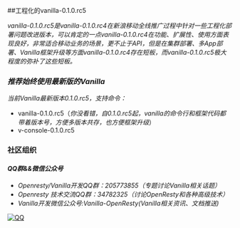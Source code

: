 ##工程化的vanilla-0.1.0.rc5

*vanilla-0.1.0.rc5是vanilla-0.1.0.rc4在新浪移动全线推广过程中针对一些工程化部署问题改进版本，可以肯定的一点vanilla-0.1.0.rc4在功能、扩展性、使用方面表现良好，非常适合移动业务的场景，更不止于API，但是在集群部署、多App部署、Vanilla框架升级等方面vanilla-0.1.0.rc4存在短板，而vanilla-0.1.0.rc5极大程度的弥补了这些短板。*

### *推荐始终使用最新版的Vanilla*
*当前Vanilla最新版本0.1.0.rc5，支持命令：*

- vanilla-0.1.0.rc5（*你没看错，自0.1.0.rc5起，vanilla的命令行和框架代码都带着版本号，方便多版本共存，也方便框架升级*）
- v-console-0.1.0.rc5


### 社区组织
#### *QQ群&&微信公众号*
- *Openresty/Vanilla开发QQ群：205773855（专题讨论Vanilla相关话题）*
- *Openresty 技术交流QQ群：34782325（讨论OpenResty和各种高级技术）*
- *Vanilla开发微信公众号:Vanilla-OpenResty(Vanilla相关资讯、文档推送)*


[![QQ](http://pub.idqqimg.com/wpa/images/group.png)](http://shang.qq.com/wpa/qunwpa?idkey=673157ee0f0207ce2fb305d15999225c5aa967e88913dfd651a8cf59e18fd459)